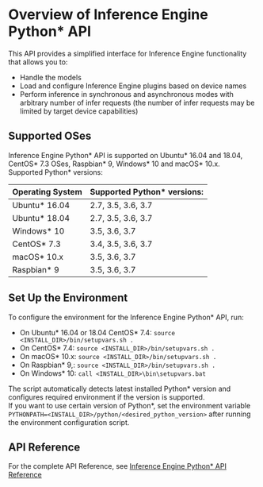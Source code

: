 # Overview of Inference Engine Python* API

This API provides a simplified interface for Inference Engine functionality that allows you to:

* Handle the models
* Load and configure Inference Engine plugins based on device names
* Perform inference in synchronous and asynchronous modes with arbitrary number of infer requests (the number of infer requests may be limited by target device capabilities)

## Supported OSes

Inference Engine Python\* API is supported on Ubuntu\* 16.04 and 18.04, CentOS\* 7.3 OSes, Raspbian\* 9, Windows\* 10 
and macOS\* 10.x.    
Supported Python* versions:  

| Operating System | Supported Python\* versions: |
|:----- | :----- |
| Ubuntu\* 16.04  |  2.7, 3.5, 3.6, 3.7 |
| Ubuntu\* 18.04  |  2.7, 3.5, 3.6, 3.7 |
| Windows\* 10 |  3.5, 3.6, 3.7 |
| CentOS\* 7.3 | 3.4, 3.5, 3.6, 3.7  |
| macOS\* 10.x  | 3.5, 3.6, 3.7 |   
| Raspbian\* 9  | 3.5, 3.6, 3.7 |   


## Set Up the Environment

To configure the environment for the Inference Engine Python\* API, run:
 * On Ubuntu\* 16.04 or 18.04 CentOS\* 7.4: `source <INSTALL_DIR>/bin/setupvars.sh .`
 * On CentOS\* 7.4: `source <INSTALL_DIR>/bin/setupvars.sh .`
 * On macOS\* 10.x: `source <INSTALL_DIR>/bin/setupvars.sh .`
 * On Raspbian\* 9,: `source <INSTALL_DIR>/bin/setupvars.sh .`
 * On Windows\* 10: `call <INSTALL_DIR>\bin\setupvars.bat`

The script automatically detects latest installed Python\* version and configures required environment if the version is supported.  
If you want to use certain version of Python\*, set the environment variable `PYTHONPATH=<INSTALL_DIR>/python/<desired_python_version>`
after running the environment configuration script.

## API Reference
For the complete API Reference, see  [Inference Engine Python* API Reference](ie_python_api.html)
